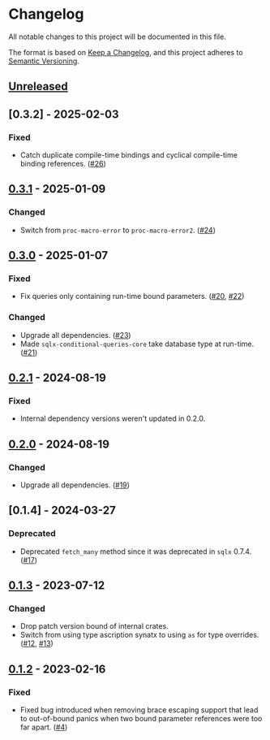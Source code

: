 # Changelog

All notable changes to this project will be documented in this file.

The format is based on [Keep a Changelog](https://keepachangelog.com/en/1.0.0/),
and this project adheres to [Semantic Versioning](https://semver.org/spec/v2.0.0.html).

## [Unreleased]


## [0.3.2] - 2025-02-03

### Fixed
- Catch duplicate compile-time bindings and cyclical compile-time binding references.
  ([#26](https://github.com/kyrias/sqlx-conditional-queries/pull/26))


## [0.3.1] - 2025-01-09

### Changed
- Switch from `proc-macro-error` to `proc-macro-error2`.
  ([#24](https://github.com/kyrias/sqlx-conditional-queries/pull/24))


## [0.3.0] - 2025-01-07

### Fixed
- Fix queries only containing run-time bound parameters.
  ([#20](https://github.com/kyrias/sqlx-conditional-queries/issues/20),
  [#22](https://github.com/kyrias/sqlx-conditional-queries/pull/22))

### Changed
- Upgrade all dependencies.
  ([#23](https://github.com/kyrias/sqlx-conditional-queries/pull/23))
- Made `sqlx-conditional-queries-core` take database type at run-time.
  ([#21](https://github.com/kyrias/sqlx-conditional-queries/pull/21))


## [0.2.1] - 2024-08-19

### Fixed
- Internal dependency versions weren't updated in 0.2.0.


## [0.2.0] - 2024-08-19

### Changed
- Upgrade all dependencies. ([#19](https://github.com/kyrias/sqlx-conditional-queries/pull/19))


## [0.1.4] - 2024-03-27

### Deprecated

- Deprecated `fetch_many` method since it was deprecated in `sqlx` 0.7.4. ([#17](https://github.com/kyrias/sqlx-conditional-queries/pull/17))


## [0.1.3] - 2023-07-12

### Changed

- Drop patch version bound of internal crates.
- Switch from using type ascription synatx to using `as` for type overrides. ([#12](https://github.com/kyrias/sqlx-conditional-queries/issues/12), [#13](https://github.com/kyrias/sqlx-conditional-queries/issues/13))


## [0.1.2] - 2023-02-16

### Fixed

- Fixed bug introduced when removing brace escaping support that lead to out-of-bound panics when two bound parameter references were too far apart. ([#4](https://github.com/kyrias/sqlx-conditional-queries/issues/4))


[Unreleased]: https://github.com/kyrias/sqlx-conditional-queries/compare/0.3.2...main
[0.3.1]: https://github.com/kyrias/sqlx-conditional-queries/compare/0.3.1...0.3.2
[0.3.1]: https://github.com/kyrias/sqlx-conditional-queries/compare/0.3.0...0.3.1
[0.3.0]: https://github.com/kyrias/sqlx-conditional-queries/compare/0.2.1...0.3.0
[0.2.1]: https://github.com/kyrias/sqlx-conditional-queries/compare/0.2.0...0.2.1
[0.2.0]: https://github.com/kyrias/sqlx-conditional-queries/compare/0.1.4...0.2.0
[0.1.3]: https://github.com/kyrias/sqlx-conditional-queries/compare/0.1.3...0.1.4
[0.1.3]: https://github.com/kyrias/sqlx-conditional-queries/compare/0.1.2...0.1.3
[0.1.2]: https://github.com/kyrias/sqlx-conditional-queries/compare/0.1.1...0.1.2
